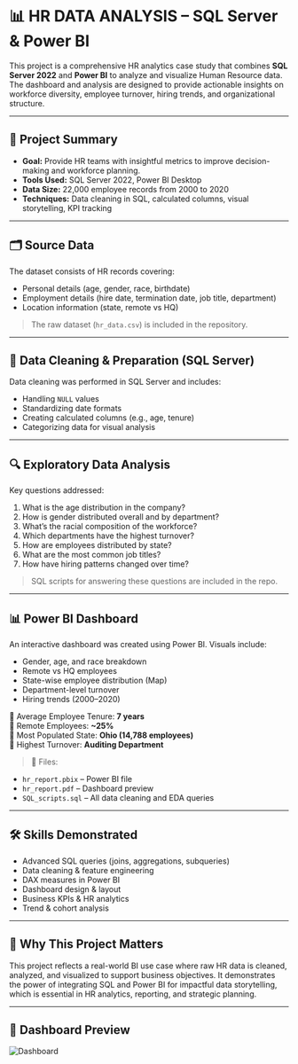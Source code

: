 # 📊 HR DATA ANALYSIS – SQL Server & Power BI

This project is a comprehensive HR analytics case study that combines **SQL Server 2022** and **Power BI** to analyze and visualize Human Resource data. The dashboard and analysis are designed to provide actionable insights on workforce diversity, employee turnover, hiring trends, and organizational structure.

---

## 📌 Project Summary

- **Goal:** Provide HR teams with insightful metrics to improve decision-making and workforce planning.
- **Tools Used:** SQL Server 2022, Power BI Desktop
- **Data Size:** 22,000 employee records from 2000 to 2020
- **Techniques:** Data cleaning in SQL, calculated columns, visual storytelling, KPI tracking

---

## 🗂 Source Data

The dataset consists of HR records covering:
- Personal details (age, gender, race, birthdate)
- Employment details (hire date, termination date, job title, department)
- Location information (state, remote vs HQ)

> The raw dataset (`hr_data.csv`) is included in the repository.

---

## 🧹 Data Cleaning & Preparation (SQL Server)

Data cleaning was performed in SQL Server and includes:
- Handling `NULL` values
- Standardizing date formats
- Creating calculated columns (e.g., age, tenure)
- Categorizing data for visual analysis

---

## 🔍 Exploratory Data Analysis

Key questions addressed:
1. What is the age distribution in the company?
2. How is gender distributed overall and by department?
3. What’s the racial composition of the workforce?
4. Which departments have the highest turnover?
5. How are employees distributed by state?
6. What are the most common job titles?
7. How have hiring patterns changed over time?

> SQL scripts for answering these questions are included in the repo.

---

## 📊 Power BI Dashboard

An interactive dashboard was created using Power BI. Visuals include:
- Gender, age, and race breakdown
- Remote vs HQ employees
- State-wise employee distribution (Map)
- Department-level turnover
- Hiring trends (2000–2020)

📌 Average Employee Tenure: **7 years**  
📌 Remote Employees: **~25%**  
📌 Most Populated State: **Ohio (14,788 employees)**  
📌 Highest Turnover: **Auditing Department**

> 📁 Files:
- `hr_report.pbix` – Power BI file
- `hr_report.pdf` – Dashboard preview
- `SQL_scripts.sql` – All data cleaning and EDA queries

---

## 🛠 Skills Demonstrated

- Advanced SQL queries (joins, aggregations, subqueries)
- Data cleaning & feature engineering
- DAX measures in Power BI
- Dashboard design & layout
- Business KPIs & HR analytics
- Trend & cohort analysis

---

## 🧠 Why This Project Matters

This project reflects a real-world BI use case where raw HR data is cleaned, analyzed, and visualized to support business objectives. It demonstrates the power of integrating SQL and Power BI for impactful data storytelling, which is essential in HR analytics, reporting, and strategic planning.

---

## 📸 Dashboard Preview

![Dashboard](./hr_report_preview.png)
